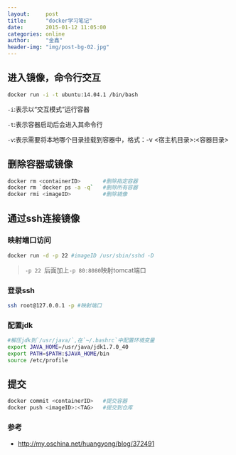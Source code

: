 ```yaml
---
layout:     post
title:      "docker学习笔记"
date:       2015-01-12 11:05:00
categories: online
author:     "金鑫"
header-img: "img/post-bg-02.jpg"
---
```


## 进入镜像，命令行交互

```bash
docker run -i -t ubuntu:14.04.1 /bin/bash
```
`-i`:表示以“交互模式”运行容器

`-t`:表示容器启动后会进入其命令行

`-v`:表示需要将本地哪个目录挂载到容器中，格式：-v <宿主机目录>:<容器目录>

## 删除容器或镜像

```bash
docker rm <containerID>       #删除指定容器
docker rm `docker ps -a -q`   #删除所有容器
docker rmi <imageID>          #删除镜像
```

## 通过ssh连接镜像

### 映射端口访问

```bash
docker run -d -p 22 #imageID /usr/sbin/sshd -D
```
> `-p 22 `后面加上`-p 80:8080`映射tomcat端口

### 登录ssh

```bash
ssh root@127.0.0.1 -p #映射端口
```

### 配置jdk

```bash
#解压jdk到`/usr/java/`,在`~/.bashrc`中配置环境变量
export JAVA_HOME=/usr/java/jdk1.7.0_40
export PATH=$PATH:$JAVA_HOME/bin
source /etc/profile
```

## 提交

```bash
docker commit <containerID>   #提交容器
docker push <imageID>:<TAG>   #提交到仓库
```

### 参考

- http://my.oschina.net/huangyong/blog/372491

